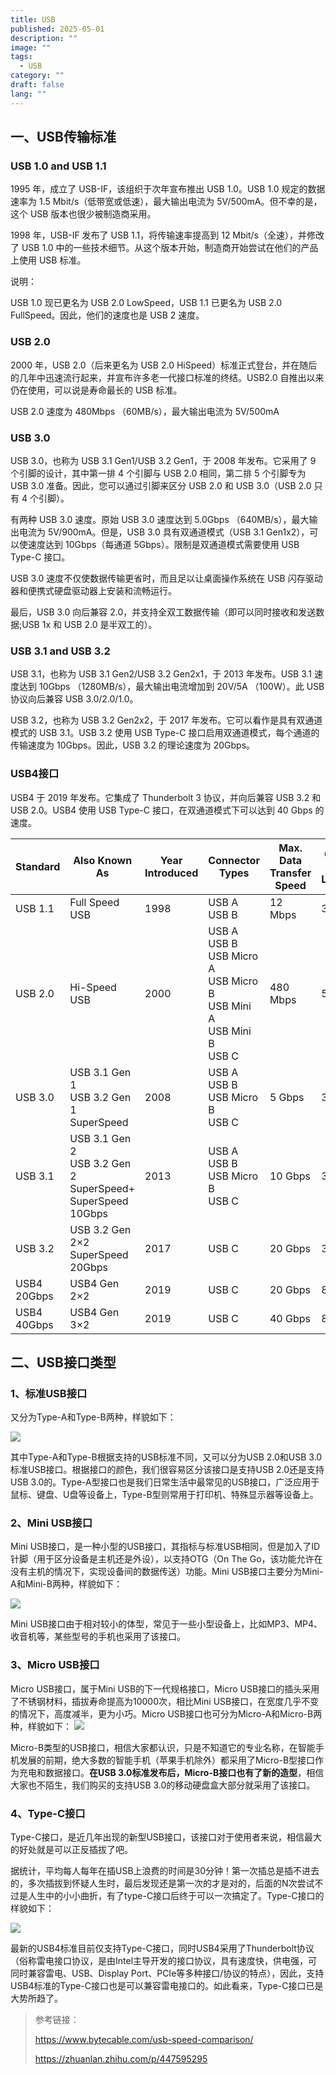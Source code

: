 ```yaml
---
title: USB
published: 2025-05-01
description: ""
image: ""
tags:
  - USB
category: ""
draft: false
lang: ""
---
```


## 一、USB传输标准

### USB 1.0 and USB 1.1

1995 年，成立了 USB-IF，该组织于次年宣布推出 USB 1.0。USB 1.0 规定的数据速率为 1.5 Mbit/s（低带宽或低速），最大输出电流为 5V/500mA。但不幸的是，这个 USB 版本也很少被制造商采用。

1998 年，USB-IF 发布了 USB 1.1，将传输速率提高到 12 Mbit/s（全速），并修改了 USB 1.0 中的一些技术细节。从这个版本开始，制造商开始尝试在他们的产品上使用 USB 标准。

说明：

USB 1.0 现已更名为 USB 2.0 LowSpeed，USB 1.1 已更名为 USB 2.0 FullSpeed。因此，他们的速度也是 USB 2 速度。

### USB 2.0

2000 年，USB 2.0（后来更名为 USB 2.0 HiSpeed）标准正式登台，并在随后的几年中迅速流行起来，并宣布许多老一代接口标准的终结。USB2.0 自推出以来仍在使用，可以说是寿命最长的 USB 标准。

USB 2.0 速度为 480Mbps （60MB/s），最大输出电流为 5V/500mA

### USB 3.0

USB 3.0，也称为 USB 3.1 Gen1/USB 3.2 Gen1，于 2008 年发布。它采用了 9 个引脚的设计，其中第一排 4 个引脚与 USB 2.0 相同，第二排 5 个引脚专为 USB 3.0 准备。因此，您可以通过引脚来区分 USB 2.0 和 USB 3.0（USB 2.0 只有 4 个引脚）。

有两种 USB 3.0 速度。原始 USB 3.0 速度达到 5.0Gbps （640MB/s），最大输出电流为 5V/900mA。但是，USB 3.0 具有双通道模式（USB 3.1 Gen1x2），可以使速度达到 10Gbps（每通道 5Gbps）。限制是双通道模式需要使用 USB Type-C 接口。

USB 3.0 速度不仅使数据传输更省时，而且足以让桌面操作系统在 USB 闪存驱动器和便携式硬盘驱动器上安装和流畅运行。

最后，USB 3.0 向后兼容 2.0，并支持全双工数据传输（即可以同时接收和发送数据;USB 1x 和 USB 2.0 是半双工的）。

### USB 3.1 and USB 3.2

USB 3.1，也称为 USB 3.1 Gen2/USB 3.2 Gen2x1，于 2013 年发布。USB 3.1 速度达到 10Gbps （1280MB/s），最大输出电流增加到 20V/5A （100W）。此 USB 协议向后兼容 USB 3.0/2.0/1.0。

USB 3.2，也称为 USB 3.2 Gen2x2，于 2017 年发布。它可以看作是具有双通道模式的 USB 3.1。USB 3.2 使用 USB Type-C 接口启用双通道模式，每个通道的传输速度为 10Gbps。因此，USB 3.2 的理论速度为 20Gbps。

### USB4接口

USB4 于 2019 年发布。它集成了 Thunderbolt 3 协议，并向后兼容 USB 3.2 和 USB 2.0。USB4 使用 USB Type-C 接口，在双通道模式下可以达到 40 Gbps 的速度。


|**Standard**|**Also Known As**|**Year Introduced**|**Connector Types**|**Max. Data Transfer Speed**|**Cable Max Length**|
|---|---|---|---|---|---|
|USB 1.1|Full Speed USB|1998|USB A<br>USB B|12 Mbps|300cm|
|USB 2.0|Hi-Speed USB|2000|USB A<br>USB B<br>USB Micro A<br>USB Micro B<br>USB Mini A<br>USB Mini B<br>USB C|480 Mbps|500cm|
|USB 3.0|USB 3.1 Gen 1<br>USB 3.2 Gen 1<br>SuperSpeed|2008|USB A<br>USB B<br>USB Micro B<br>USB C|5 Gbps|300cm|
|USB 3.1|USB 3.1 Gen 2<br>USB 3.2 Gen 2<br>SuperSpeed+<br>SuperSpeed 10Gbps|2013|USB A<br>USB B<br>USB Micro B<br>USB C|10 Gbps|300cm|
|USB 3.2|USB 3.2 Gen 2×2<br>SuperSpeed 20Gbps|2017|USB C|20 Gbps|300cm|
|USB4 20Gbps|USB4 Gen 2×2|2019|USB C|20 Gbps|80cm|
|USB4 40Gbps|USB4 Gen 3×2|2019|USB C|40 Gbps|80cm|

## 二、USB接口类型

### 1、标准USB接口

又分为Type-A和Type-B两种，样貌如下：

![](../assets/接口/USB/USB-20251006214803495.jpg)

其中Type-A和Type-B根据支持的USB标准不同，又可以分为USB 2.0和USB 3.0标准USB接口。根据接口的颜色，我们很容易区分该接口是支持USB 2.0还是支持USB 3.0的。Type-A型接口也是我们日常生活中最常见的USB接口，广泛应用于鼠标、键盘、U盘等设备上，Type-B型则常用于打印机、特殊显示器等设备上。

### 2、Mini USB接口

Mini USB接口，是一种小型的USB接口，其指标与标准USB相同，但是加入了ID针脚（用于区分设备是主机还是外设），以支持OTG（On The Go，该功能允许在没有主机的情况下，实现设备间的数据传送）功能。Mini USB接口主要分为Mini-A和Mini-B两种，样貌如下：

![](../assets/接口/USB/USB-20251006214803514.jpg)

Mini USB接口由于相对较小的体型，常见于一些小型设备上，比如MP3、MP4、收音机等，某些型号的手机也采用了该接口。

### 3、Micro USB接口

Micro USB接口，属于Mini USB的下一代规格接口，Micro USB接口的插头采用了不锈钢材料，插拔寿命提高为10000次，相比Mini USB接口，在宽度几乎不变的情况下，高度减半，更为小巧。Micro USB接口也可分为Micro-A和Micro-B两种，样貌如下：
![](../assets/接口/USB/USB-20251006214803538.jpg)

Micro-B类型的USB接口，相信大家都认识，只是不知道它的专业名称，在智能手机发展的前期，绝大多数的智能手机（苹果手机除外）都采用了Micro-B型接口作为充电和数据接口。**在USB 3.0标准发布后，Micro-B接口也有了新的造型**，相信大家也不陌生，我们购买的支持USB 3.0的移动硬盘盒大部分就采用了该接口。

### 4、Type-C接口

Type-C接口，是近几年出现的新型USB接口，该接口对于使用者来说，相信最大的好处就是可以正反插拔了吧。

据统计，平均每人每年在插USB上浪费的时间是30分钟！第一次插总是插不进去的，多次插拔到怀疑人生时，最后发现还是第一次的才是对的，后面的N次尝试不过是人生中的小小曲折，有了type-C接口后终于可以一次搞定了。Type-C接口的样貌如下：

![](../assets/接口/USB/USB-20251006214803583.jpg)

最新的USB4标准目前仅支持Type-C接口，同时USB4采用了Thunderbolt协议（俗称雷电接口协议，是由Intel主导开发的接口协议，具有速度快，供电强，可同时兼容雷电、USB、Display Port、PCIe等多种接口/协议的特点），因此，支持USB4标准的Type-C接口也是可以兼容雷电接口的。如此看来，Type-C接口已是大势所趋了。

> 参考链接：
> 
>https://www.bytecable.com/usb-speed-comparison/
> 
>https://zhuanlan.zhihu.com/p/447595295